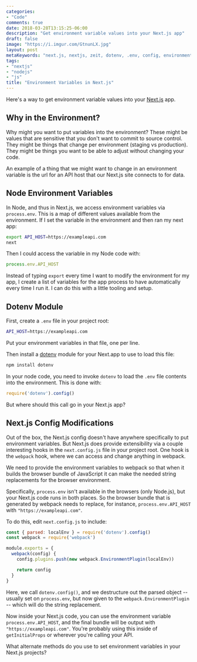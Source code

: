 ```yaml
---
categories:
- "Code"
comments: true
date: 2018-03-28T13:15:25-06:00
description: "Get environment variable values into your Next.js app"
draft: false
image: "https://i.imgur.com/GtnunLX.jpg"
layout: post
metaKeywords: "next.js, nextjs, zeit, dotenv, .env, config, environment variables, env, node"
tags:
- "nextjs"
- "nodejs"
- "js"
title: "Environment Variables in Next.js"
---
```


Here's a way to get environment variable values into your [Next.js](https://github.com/zeit/next.js/) app.

<!--more-->

## Why in the Environment?

Why might you want to put variables into the environment?  These might be values that are sensitive that you don't want to commit to source control.  They might be things that change per environment (staging vs production).  They might be things you want to be able to adjust without changing your code.

An example of a thing that we might want to change in an environment variable is the url for an API host that our Next.js site connects to for data.

## Node Environment Variables

In Node, and thus in Next.js, we access environment variables via `process.env`.  This is a map of different values available from the environment.  If I set the variable in the environment and then ran my next app:

```bash
export API_HOST=https://exampleapi.com
next 
```

Then I could access the variable in my Node code with:

```js
process.env.API_HOST
```

Instead of typing `export` every time I want to modify the environment for my app, I create a list of variables for the app process to have automatically every time I run it.  I can do this with a little tooling and setup.  

## Dotenv Module

First, create a `.env` file in your project root:

```bash
API_HOST=https://exampleapi.com
```

Put your environment variables in that file, one per line.

Then install a [dotenv](https://www.npmjs.com/package/dotenv) module for your Next.app to use to load this file:

```bash
npm install dotenv
```

In your node code, you need to invoke `dotenv` to load the `.env` file contents into the environment.  This is done with:

```js
require('dotenv').config()
```

But where should this call go in your Next.js app?

## Next.js Config Modifications

Out of the box, the Next.js config doesn't have anywhere specifically to put environment variables.  But Next.js does provide extensibility via a couple interesting hooks in the `next.config.js` file in your project root.  One hook is the `webpack` hook, where we can access and change anything in webpack.

We need to provide the environment variables to webpack so that when it builds the browser bundle of JavaScript it can make the needed string replacements for the browser environment.

Specifically, `process.env` isn't available in the browsers (only Node.js), but your Next.js code runs in both places.  So the browser bundle that is generated by webpack needs to replace, for instance, `process.env.API_HOST` with `"https://exampleapi.com"`.

To do this, edit `next.config.js` to include:

```js
const { parsed: localEnv } = require('dotenv').config()
const webpack = require('webpack')

module.exports = {
  webpack(config) {
    config.plugins.push(new webpack.EnvironmentPlugin(localEnv))

    return config
  }
}
```

Here, we call `dotenv.config()`, and we destructure out the parsed object -- usually set on `process.env`, but now given to the `webpack.EnvironmentPlugin` -- which will do the string replacement.

Now inside your Next.js code, you can use the environment variable `process.env.API_HOST`, and the final bundle will be output with `"https://exampleapi.com"`.  You're probably using this inside of `getInitialProps` or wherever you're calling your API.

What alternate methods do you use to set environment variables in your Next.js projects?
